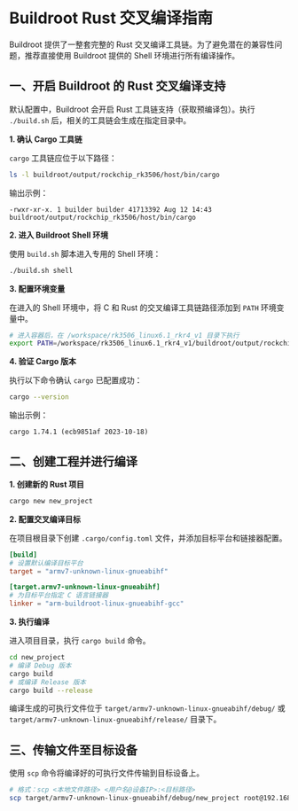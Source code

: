 # Buildroot Rust 交叉编译指南

Buildroot 提供了一整套完整的 Rust 交叉编译工具链。为了避免潜在的兼容性问题，推荐直接使用 Buildroot 提供的 Shell 环境进行所有编译操作。

## 一、开启 Buildroot 的 Rust 交叉编译支持

默认配置中，Buildroot 会开启 Rust 工具链支持（获取预编译包）。执行 `./build.sh` 后，相关的工具链会生成在指定目录中。

**1. 确认 Cargo 工具链**

`cargo` 工具链应位于以下路径：

```bash
ls -l buildroot/output/rockchip_rk3506/host/bin/cargo
```

输出示例：

```
-rwxr-xr-x. 1 builder builder 41713392 Aug 12 14:43 buildroot/output/rockchip_rk3506/host/bin/cargo
```

**2. 进入 Buildroot Shell 环境**

使用 `build.sh` 脚本进入专用的 Shell 环境：

```bash
./build.sh shell
```

**3. 配置环境变量**

在进入的 Shell 环境中，将 C 和 Rust 的交叉编译工具链路径添加到 `PATH` 环境变量中。

```bash
# 进入容器后，在 /workspace/rk3506_linux6.1_rkr4_v1 目录下执行
export PATH=/workspace/rk3506_linux6.1_rkr4_v1/buildroot/output/rockchip_rk3506/host/bin:/workspace/rk3506_linux6.1_rkr4_v1/prebuilts/gcc/linux-x86/arm/gcc-arm-10.3-2021.07-x86_64-arm-none-linux-gnueabihf/bin:$PATH
```

**4. 验证 Cargo 版本**

执行以下命令确认 `cargo` 已配置成功：

```bash
cargo --version
```

输出示例：

```
cargo 1.74.1 (ecb9851af 2023-10-18)
```

## 二、创建工程并进行编译

**1. 创建新的 Rust 项目**

```bash
cargo new new_project
```

**2. 配置交叉编译目标**

在项目根目录下创建 `.cargo/config.toml` 文件，并添加目标平台和链接器配置。

```toml
[build]
# 设置默认编译目标平台
target = "armv7-unknown-linux-gnueabihf"

[target.armv7-unknown-linux-gnueabihf]
# 为目标平台指定 C 语言链接器
linker = "arm-buildroot-linux-gnueabihf-gcc"
```

**3. 执行编译**

进入项目目录，执行 `cargo build` 命令。

```bash
cd new_project
# 编译 Debug 版本
cargo build
# 或编译 Release 版本
cargo build --release 
```

编译生成的可执行文件位于 `target/armv7-unknown-linux-gnueabihf/debug/` 或 `target/armv7-unknown-linux-gnueabihf/release/` 目录下。

## 三、传输文件至目标设备

使用 `scp` 命令将编译好的可执行文件传输到目标设备上。

```bash
# 格式：scp <本地文件路径> <用户名@设备IP>:<目标路径>
scp target/armv7-unknown-linux-gnueabihf/debug/new_project root@192.168.31.75:/root/
```